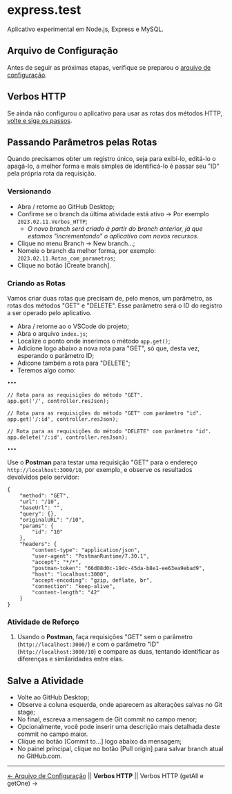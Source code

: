 # express.test
Aplicativo experimental em Node.js, Express e MySQL.

## Arquivo de Configuração
Antes de seguir as próximas etapas, verifique se preparou o [arquivo de configuração](https://github.com/Luferat/express.test/tree/Atividade.02_Arquivo_de_configura%C3%A7%C3%A3o).

## Verbos HTTP

Se ainda não configurou o aplicativo para usar as rotas dos métodos HTTP, [volte e siga os passos](https://github.com/Luferat/express.test/tree/Atividade.03_Verbos_HTTP).

## Passando Parâmetros pelas Rotas

Quando precisamos obter um registro único, seja para exibí-lo, editá-lo o apagá-lo, a melhor forma e mais simples de identificá-lo é passar seu "ID" pela própria rota da requisição.

### Versionando

 - Abra / retorne ao GitHub Desktop;
 - Confirme se o branch da última atividade está ativo → Por exemplo `2023.02.11.Verbos_HTTP`;
   - *O novo branch será criado à partir do branch anterior, já que estamos "incrementando" o aplicativo com novos recursos.*
 - Clique no menu Branch → New branch...;
 - Nomeie o branch da melhor forma, por exemplo: `2023.02.11.Rotas_com_parametros`;
 - Clique no botão [Create branch].

### Criando as Rotas

Vamos criar duas rotas que precisam de, pelo menos, um parâmetro, as rotas dos métodos "GET" e "DELETE". Esse parâmetro será o ID do registro a ser operado pelo aplicativo.

 - Abra / retorne ao o VSCode do projeto;
 - Abra o arquivo `index.js`;
 - Localize o ponto onde inserimos o método `app.get()`;
 - Adicione logo abaixo a nova rota para "GET", só que, desta vez, esperando o parâmetro ID;
 - Adicone também a rota para "DELETE";
 - Teremos algo como:

```
•••

// Rota para as requisições do método "GET".
app.get('/', controller.resJson);

// Rota para as requisições do método "GET" com parâmetro "id".
app.get('/:id', controller.resJson);

// Rota para as requisições do método "DELETE" com parâmetro "id".
app.delete('/:id', controller.resJson);

•••
```
Use o **Postman** para testar uma requisição "GET" para o endereço `http://localhost:3000/10`, por exemplo, e observe os resultados devolvidos pelo servidor:
```
{
    "method": "GET",
    "url": "/10",
    "baseUrl": "",
    "query": {},
    "originalURL": "/10",
    "params": {
        "id": "10"
    },
    "headers": {
        "content-type": "application/json",
        "user-agent": "PostmanRuntime/7.30.1",
        "accept": "*/*",
        "postman-token": "66d08d0c-19dc-45da-b8e1-ee63ea9ebad9",
        "host": "localhost:3000",
        "accept-encoding": "gzip, deflate, br",
        "connection": "keep-alive",
        "content-length": "42"
    }
}
```

### Atividade de Reforço

1. Usando o **Postman**, faça requisições "GET" sem o parâmetro (`http://localhost:3000/`) e com o parâmetro "ID" (`http://localhost:3000/10`) e compare as duas, tentando identificar as diferenças e similaridades entre elas.



## Salve a Atividade

 - Volte ao GitHub Desktop;
 - Observe a coluna esquerda, onde aparecem as alterações salvas no Git stage;
 - No final, escreva a mensagem de Git commit no campo menor;
 - Opcionalmente, você pode inserir uma descrição mais detalhada deste commit no campo maior.
 - Clique no botão [Commit to...] logo abaixo da mensagem;
 - No painel principal, clique no botão [Pull origin] para salvar branch atual no GitHub.com.

---
[← Arquivo de Configuração](https://github.com/Luferat/express.test/tree/Atividade.02_Arquivo_de_configura%C3%A7%C3%A3o) || **Verbos HTTP** || Verbos HTTP (getAll e getOne) →
